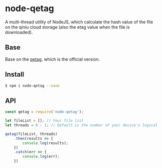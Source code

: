 # node-qetag
A multi-thread utility of NodeJS, which calculate the hash value of the file on the qiniu cloud storage (also the etag value when the file is downloaded).

## Base
Base on the <a href="https://github.com/qiniu/qetag" target="__blank">qetag</a>, which is the official version.

## Install
```bash
$ npm i node-qetag --save
```

## API
```JavaScript
const qetag = require('node-qetag');

let fileList = []; // Your file list
let threads = 8 - 1; // Default is the number of your device's logical processors and minus 1

qetag(fileList, threads)
    .then(results => {
        console.log(results);
    })
    .catch(err => {
        console.log(err);
    })
```